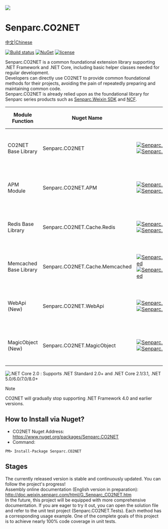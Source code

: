 <img src="https://sdk.weixin.senparc.com/images/senparc-logo-500.jpg" /> 

# Senparc.CO2NET

[中文|Chinese](README.zh.md)

<!-- [![Build status](https://mysenparc.visualstudio.com/Senparc%20SDK/_apis/build/status/CO2NET/Senparc.CO2NET%20-ASP.NET%20Core-CI-clone)](https://mysenparc.visualstudio.com/Senparc%20SDK/_build/latest?definitionId=11) -->
[![Build status](https://ci.appveyor.com/api/projects/status/uqhyn9i2x5r300dq/branch/master?svg=true)](https://ci.appveyor.com/project/JeffreySu/senparc-co2net/branch/master)
[![NuGet](https://img.shields.io/nuget/dt/Senparc.CO2NET.svg)](https://www.nuget.org/packages/Senparc.CO2NET)
[![license](https://img.shields.io/github/license/JeffreySu/WeiXinMPSDK.svg)](http://www.apache.org/licenses/LICENSE-2.0)


Senparc.CO2NET is a common foundational extension library supporting .NET Framework and .NET Core, including basic helper classes needed for regular development.  
Developers can directly use CO2NET to provide common foundational methods for their projects, avoiding the pain of repeatedly preparing and maintaining common code.  
Senparc.CO2NET is already relied upon as the foundational library for Senparc series products such as [Senparc.Weixin SDK](https://github.com/JeffreySu/WeiXinMPSDK) and [NCF](https://github.com/NeuCharFramework/NCF).  

  
| Module Function | Nuget Name                     | Nuget                                                                                   | Supported .NET Versions                          |  
|-----------------|--------------------------------|-----------------------------------------------------------------------------------------|--------------------------------------------------|  
| CO2NET Base Library | Senparc.CO2NET   | [![Senparc.CO2NET][1.1]][1.2]    [![Senparc.CO2NET][nuget-img-base]][nuget-url-base]  |  ![.NET 3.5][net35Y]    ![.NET 4.0][net40Y]   ![.NET 4.6.2][net462Y]    ![.NET Core 2.0][core20Y]
| APM Module | Senparc.CO2NET.APM   | [![Senparc.CO2NET.APM][2.1]][2.2]    [![Senparc.CO2NET.APM][nuget-img-base-apm]][nuget-url-base-apm]  |  ![.NET 3.5][net35Y]    ![.NET 4.0][net40Y]   ![.NET 4.6.2][net462Y]    ![.NET Core 2.0][core20Y]
| Redis Base Library | Senparc.CO2NET.Cache.Redis   | [![Senparc.CO2NET.Cache.Redis][3.1]][3.2]    [![Senparc.CO2NET.Cache.Redis][nuget-img-base-redis]][nuget-url-base-redis]  |  ![.NET 3.5][net35N]    ![.NET 4.0][net40N]   ![.NET 4.6.2][net462Y]    ![.NET Core 2.0][core20Y]
| Memcached Base Library | Senparc.CO2NET.Cache.Memcached   | [![Senparc.CO2NET.Cache.Memcached][4.1]][4.2]    [![Senparc.CO2NET.Cache.Memcached][nuget-img-base-memcached]][nuget-url-base-memcached]  |  ![.NET 3.5][net35N]    ![.NET 4.0][net40N]   ![.NET 4.6.2][net462Y]    ![.NET Core 2.0][core20Y]
| WebApi (New) | Senparc.CO2NET.WebApi   | [![Senparc.CO2NET.WebApi][5.1]][5.2]    [![Senparc.CO2NET.WebApi][nuget-img-base-memcached]][nuget-url-base-memcached]  |  ![.NET 3.5][net35N]    ![.NET 4.0][net40N]   ![.NET 4.6.2][net462Y]    ![.NET Core 2.0][core20Y]
| MagicObject (New) | Senparc.CO2NET.MagicObject   | [![Senparc.CO2NET.MagicObject][6.1]][6.2]    [![Senparc.CO2NET.MagicObject][nuget-img-base-magic-object]][nuget-url-base-magic-object]  |  ![.NET 3.5][net35N]    ![.NET 4.0][net40N]   ![.NET 4.6.2][net462Y]    ![.NET Core 2.0][core20Y]


![.NET Core 2.0][core20Y] : Supports .NET Standard 2.0+ and .NET Core 2.1/3.1, .NET 5.0/6.0/7.0/8.0+  

> [!NOTE]
> CO2NET will gradually stop supporting .NET Framework 4.0 and earlier versions.  

[1.1]: https://img.shields.io/nuget/v/Senparc.CO2NET.svg?style=flat
[1.2]: https://www.nuget.org/packages/Senparc.CO2NET
[2.1]: https://img.shields.io/nuget/v/Senparc.CO2NET.APM.svg?style=flat
[2.2]: https://www.nuget.org/packages/Senparc.CO2NET.APM
[3.1]: https://img.shields.io/nuget/v/Senparc.CO2NET.Cache.Redis.svg?style=flat
[3.2]: https://www.nuget.org/packages/Senparc.CO2NET.Cache.Redis
[4.1]: https://img.shields.io/nuget/v/Senparc.CO2NET.Cache.Memcached.svg?style=flat
[4.2]: https://www.nuget.org/packages/Senparc.CO2NET.Cache.Memcached
[5.1]: https://img.shields.io/nuget/v/Senparc.CO2NET.WebApi.svg?style=flat
[5.2]: https://www.nuget.org/packages/Senparc.CO2NET.WebApi
[6.1]: https://img.shields.io/nuget/v/Senparc.CO2NET.MagicObject.svg?style=flat
[6.2]: https://www.nuget.org/packages/Senparc.CO2NET.MagicObject
[7.1]: https://img.shields.io/nuget/v/Senparc.CO2NET.AspNet.svg?style=flat
[7.2]: https://www.nuget.org/packages/Senparc.AspNet.MagicObject

[net35Y]: https://img.shields.io/badge/3.5-Y-brightgreen.svg
[net35N]: https://img.shields.io/badge/3.5-N-lightgrey.svg
[net40Y]: https://img.shields.io/badge/4.0-Y-brightgreen.svg
[net40N]: https://img.shields.io/badge/4.0-N-lightgrey.svg
[net40N-]: https://img.shields.io/badge/4.0----lightgrey.svg
[net45Y]: https://img.shields.io/badge/4.5-Y-brightgreen.svg
[net45N]: https://img.shields.io/badge/4.5-N-lightgrey.svg
[net45N-]: https://img.shields.io/badge/4.5----lightgrey.svg
[net462Y]: https://img.shields.io/badge/4.6.2-Y-brightgreen.svg
[net462N]: https://img.shields.io/badge/4.6.2-N-lightgrey.svg
[coreY]: https://img.shields.io/badge/standard2.0-Y-brightgreen.svg
[coreN]: https://img.shields.io/badge/standard2.0-N-lightgrey.svg
[coreN-]: https://img.shields.io/badge/standard2.0----lightgrey.svg
[core20Y]: https://img.shields.io/badge/standard2.0+-Y-brightgreen.svg
[core20N]: https://img.shields.io/badge/standard2.0+-N-lightgrey.svg

[nuget-img-base]: https://img.shields.io/nuget/dt/Senparc.CO2NET.svg
[nuget-url-base]: https://www.nuget.org/packages/Senparc.CO2NET
[nuget-img-base-apm]: https://img.shields.io/nuget/dt/Senparc.CO2NET.APM.svg
[nuget-url-base-apm]: https://www.nuget.org/packages/Senparc.CO2NET.APM
[nuget-img-base-redis]: https://img.shields.io/nuget/dt/Senparc.CO2NET.Cache.Redis.svg
[nuget-url-base-redis]: https://www.nuget.org/packages/Senparc.CO2NET.Cache.Redis
[nuget-img-base-memcached]: https://img.shields.io/nuget/dt/Senparc.CO2NET.Cache.Memcached.svg
[nuget-url-base-memcached]: https://www.nuget.org/packages/Senparc.CO2NET.Cache.Memcached
[nuget-img-base-aspnet]: https://img.shields.io/nuget/dt/Senparc.CO2NET.AspNet.svg
[nuget-url-base-aspnet]: https://www.nuget.org/packages/Senparc.CO2NET.AspNet
[nuget-img-base-webapi]: https://img.shields.io/nuget/dt/Senparc.CO2NET.WebApi.svg
[nuget-url-base-webapi]: https://www.nuget.org/packages/Senparc.CO2NET.WebApi
[nuget-img-base-magic-object]: https://img.shields.io/nuget/dt/Senparc.CO2NET.MagicObject.svg
[nuget-url-base-magic-object]: https://www.nuget.org/packages/Senparc.CO2NET.MagicObject

## How to Install via Nuget?  
* CO2NET Nuget Address: https://www.nuget.org/packages/Senparc.CO2NET  
* Command:
```shell  
PM> Install-Package Senparc.CO2NET  
```

## Stages  
The currently released version is stable and continuously updated. You can follow the project's progress!  
Assembly online documentation (English version in preparation): <a href="http://doc.weixin.senparc.com/html/G_Senparc_CO2NET.htm" target="_blank">http://doc.weixin.senparc.com/html/G_Senparc_CO2NET.htm</a>  
In the future, this project will be equipped with more comprehensive documentation. If you are eager to try it out, you can open the solution file and refer to the unit test project (Senparc.CO2NET.Tests). Each method has a corresponding usage example. One of the complete goals of this project is to achieve nearly 100% code coverage in unit tests.  
